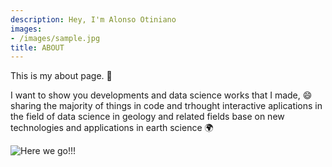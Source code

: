 ```yaml
---
description: Hey, I'm Alonso Otiniano
images:
- /images/sample.jpg
title: ABOUT
---
```



This is my about page. :wave:

I want to show you developments and data science works that I made, :smile: sharing the majority of things in code and trhought interactive aplications in the field of data science in geology and related fields base on new technologies and applications in earth science :earth_africa:

![Here we go!!!](https://thumbs.dreamstime.com/b/man-holds-his-hand-hologram-earth-internal-structure-nucleus-geology-concept-new-technologies-199263363.jpg)
